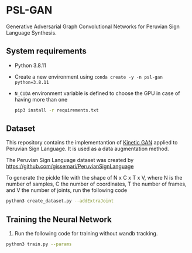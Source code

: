 # PSL-GAN
Generative Adversarial Graph Convolutional Networks for Peruvian Sign Language Synthesis.

## <strong>System requirements</strong>
* Python 3.8.11
* Create a new environment using `conda create -y -n psl-gan python=3.8.11`
* `N_CUDA` environment variable is defined to choose the GPU in case of having more than one

    ```bash
    pip3 install -r requirements.txt
    ```

## <strong>Dataset</strong>
This repository contains the implementantion of [Kinetic GAN](https://github.com/DegardinBruno/Kinetic-GAN) applied to Peruvian Sign Language. It is used as a data augmentation method.

The Peruvian Sign Language dataset was created by https://github.com/gissemari/PeruvianSignLanguage

To generate the pickle file with the shape of N x C x T x V, where N is the number of samples, C the number of coordinates, T the number of frames, and V the number of joints, run the following code

```bash
python3 create_dataset.py --addExtraJoint
```

## <strong>Training the Neural Network</strong>
1. Run the following code for training without wandb tracking.
```bash
python3 train.py --params
```